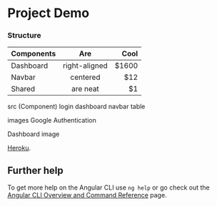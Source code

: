 # Project Demo

### Structure 


| Components        | Are           | Cool  |
| ------------- |:-------------:| -----:|
| Dashboard     | right-aligned | $1600 |
| Navbar     | centered      |   $12 |
| Shared     | are neat      |    $1 |

src (Component)
login
dashboard 
navbar
table


images 
Google Authentication 

Dashboard image



[Heroku](link).

## Further help

To get more help on the Angular CLI use `ng help` or go check out the [Angular CLI Overview and Command Reference](https://angular.io/cli) page.
